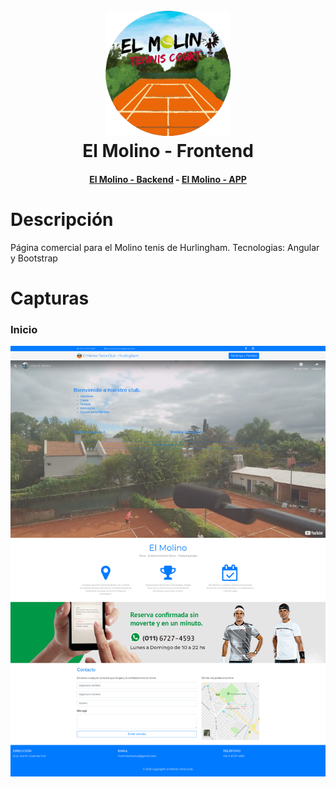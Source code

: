 <h1 align="center">
  <br>
  <img src="https://raw.githubusercontent.com/martinbobbio/frontend-molino-tenis/master/src/assets/images/logo%20molino.png" alt="Molino" width="200">
  <br>
  El Molino - Frontend
  <br>
</h1>
<h4 align="center">
  <a href="https://github.com/martinbobbio/backend-molino-tenis">El Molino - Backend</a>
   -  
  <a href="https://github.com/martinbobbio/app-molino-tenis">El Molino - APP</a>
</h4>


# Descripción

Página comercial para el Molino tenis de Hurlingham.
Tecnologias: Angular y Bootstrap

# Capturas


### Inicio

![Image of pagina](src/assets/images/captura.png)

